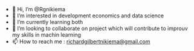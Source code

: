 - 👋 Hi, I’m @Rgnikiema
- 👀 I’m interested in development economics and data science
- 🌱 I’m currently learning both
- 💞️ I’m looking to collaborate on project which will contribute to improuv my skills in machin learning
- 📫 How to reach me : richardgilbertnikiema@gmail.com

<!---
Rgnikiema/Rgnikiema is a ✨ special ✨ repository because its `README.md` (this file) appears on your GitHub profile.
You can click the Preview link to take a look at your changes.
--->
